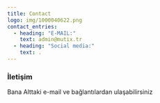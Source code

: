 ```yaml
---
title: Contact
logo: img/1000040622.png
contact_entries:
  - heading: "E-MAIL:"
    text: admin@mutix.tr
  - heading: "Social media:"
    text: .
---
```


<h3 class="f4 b lh-title mb2">İletişim</h3>

Bana Alttaki e-mail ve bağlantılardan ulaşabilirsiniz